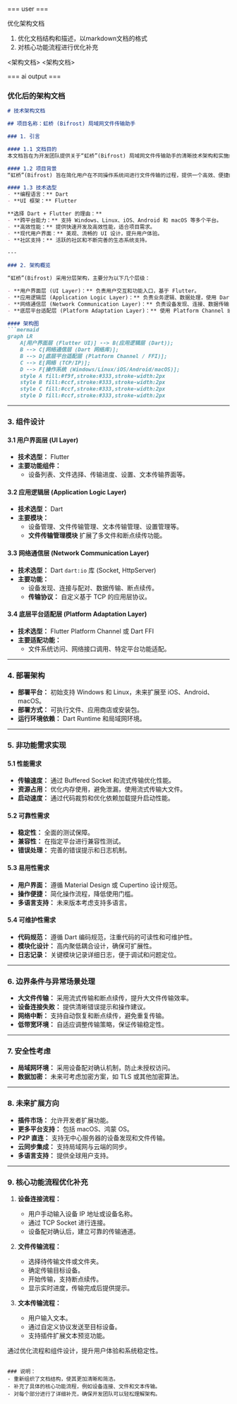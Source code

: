 === user ===

优化架构文档
1. 优化文档结构和描述，以markdown文档的格式
2. 对核心功能流程进行优化补充

<架构文档>
<架构文档>



=== ai output ===
### 优化后的架构文档

```markdown
# 技术架构文档

## 项目名称：虹桥 (Bifrost) 局域网文件传输助手

### 1. 引言

#### 1.1 文档目的
本文档旨在为开发团队提供关于“虹桥”(Bifrost) 局域网文件传输助手的清晰技术架构和实施细节，确保设计和开发符合预定功能需求。

#### 1.2 项目背景
“虹桥”(Bifrost) 旨在简化用户在不同操作系统间进行文件传输的过程，提供一个高效、便捷的局域网文件传输助手，解决操作复杂、速度慢等问题，提升跨平台文件共享效率。

#### 1.3 技术选型
- **编程语言：** Dart
- **UI 框架：** Flutter

**选择 Dart + Flutter 的理由：**
- **跨平台能力：** 支持 Windows、Linux、iOS、Android 和 macOS 等多个平台。
- **高效性能：** 提供快速开发及高效性能，适合项目需求。
- **现代用户界面：** 美观、流畅的 UI 设计，提升用户体验。
- **社区支持：** 活跃的社区和不断完善的生态系统支持。

---

### 2. 架构概览

“虹桥”(Bifrost) 采用分层架构，主要分为以下几个层级：

- **用户界面层 (UI Layer)：** 负责用户交互和功能入口，基于 Flutter。
- **应用逻辑层 (Application Logic Layer)：** 负责业务逻辑、数据处理，使用 Dart 编写。
- **网络通信层 (Network Communication Layer)：** 负责设备发现、连接、数据传输，使用 Dart 网络库。
- **底层平台适配层 (Platform Adaptation Layer)：** 使用 Platform Channel 或 Dart FFI 实现平台特定功能的适配。

#### 架构图
```mermaid
graph LR
    A[用户界面层 (Flutter UI)] --> B(应用逻辑层 (Dart));
    B --> C[网络通信层 (Dart 网络库)];
    B --> D[底层平台适配层 (Platform Channel / FFI)];
    C --> E[网络 (TCP/IP)];
    D --> F[操作系统 (Windows/Linux/iOS/Android/macOS)];
    style A fill:#f9f,stroke:#333,stroke-width:2px
    style B fill:#ccf,stroke:#333,stroke-width:2px
    style C fill:#ccf,stroke:#333,stroke-width:2px
    style D fill:#ccf,stroke:#333,stroke-width:2px
```

---

### 3. 组件设计

#### 3.1 用户界面层 (UI Layer)
- **技术选型：** Flutter
- **主要功能组件：**
  - 设备列表、文件选择、传输进度、设置、文本传输界面等。

#### 3.2 应用逻辑层 (Application Logic Layer)
- **技术选型：** Dart
- **主要模块：**
  - 设备管理、文件传输管理、文本传输管理、设置管理等。
  - **文件传输管理模块** 扩展了多文件和断点续传功能。

#### 3.3 网络通信层 (Network Communication Layer)
- **技术选型：** Dart `dart:io` 库 (Socket, HttpServer)
- **主要功能：**
  - 设备发现、连接与配对、数据传输、断点续传。
  - **传输协议：** 自定义基于 TCP 的应用层协议。

#### 3.4 底层平台适配层 (Platform Adaptation Layer)
- **技术选型：** Flutter Platform Channel 或 Dart FFI
- **主要适配功能：**
  - 文件系统访问、网络接口调用、特定平台功能适配。

---

### 4. 部署架构

- **部署平台：** 初始支持 Windows 和 Linux，未来扩展至 iOS、Android、macOS。
- **部署方式：** 可执行文件、应用商店或安装包。
- **运行环境依赖：** Dart Runtime 和局域网环境。

---

### 5. 非功能需求实现

#### 5.1 性能需求
- **传输速度：** 通过 Buffered Socket 和流式传输优化性能。
- **资源占用：** 优化内存使用，避免泄漏，使用流式传输大文件。
- **启动速度：** 通过代码裁剪和优化依赖加载提升启动性能。

#### 5.2 可靠性需求
- **稳定性：** 全面的测试保障。
- **兼容性：** 在指定平台进行兼容性测试。
- **错误处理：** 完善的错误提示和日志机制。

#### 5.3 易用性需求
- **用户界面：** 遵循 Material Design 或 Cupertino 设计规范。
- **操作便捷：** 简化操作流程，降低使用门槛。
- **多语言支持：** 未来版本考虑支持多语言。

#### 5.4 可维护性需求
- **代码规范：** 遵循 Dart 编码规范，注重代码的可读性和可维护性。
- **模块化设计：** 高内聚低耦合设计，确保可扩展性。
- **日志记录：** 关键模块记录详细日志，便于调试和问题定位。

---

### 6. 边界条件与异常场景处理

- **大文件传输：** 采用流式传输和断点续传，提升大文件传输效率。
- **设备连接失败：** 提供清晰错误提示和操作建议。
- **网络中断：** 支持自动恢复和断点续传，避免重复传输。
- **低带宽环境：** 自适应调整传输策略，保证传输稳定性。

---

### 7. 安全性考虑

- **局域网环境：** 采用设备配对确认机制，防止未授权访问。
- **数据加密：** 未来可考虑加密方案，如 TLS 或其他加密算法。

---

### 8. 未来扩展方向

- **插件市场：** 允许开发者扩展功能。
- **更多平台支持：** 包括 macOS、鸿蒙 OS。
- **P2P 直连：** 支持无中心服务器的设备发现和文件传输。
- **云同步集成：** 支持局域网与云端的同步。
- **多语言支持：** 提供全球用户支持。

---

### 9. 核心功能流程优化补充

1. **设备连接流程：**
   - 用户手动输入设备 IP 地址或设备名称。
   - 通过 TCP Socket 进行连接。
   - 设备配对确认后，建立可靠的传输通道。

2. **文件传输流程：**
   - 选择待传输文件或文件夹。
   - 确定传输目标设备。
   - 开始传输，支持断点续传。
   - 显示实时进度，传输完成后提供提示。

3. **文本传输流程：**
   - 用户输入文本。
   - 通过自定义协议发送至目标设备。
   - 支持插件扩展文本预览功能。

通过优化流程和组件设计，提升用户体验和系统稳定性。
```

### 说明：
- 重新组织了文档结构，使其更加清晰和简洁。
- 补充了具体的核心功能流程，例如设备连接、文件和文本传输。
- 对每个部分进行了详细补充，确保开发团队可以轻松理解架构。